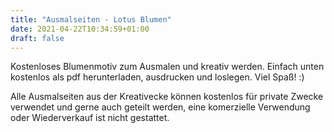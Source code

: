 ```yaml
---
title: "Ausmalseiten - Lotus Blumen"
date: 2021-04-22T10:34:59+01:00
draft: false
---
```


Kostenloses Blumenmotiv zum Ausmalen und kreativ werden. Einfach unten kostenlos als pdf herunterladen, ausdrucken und loslegen. Viel Spaß! :)

Alle Ausmalseiten aus der Kreativecke können kostenlos für private Zwecke verwendet und gerne auch geteilt werden, eine komerzielle Verwendung oder Wiederverkauf ist nicht gestattet. 